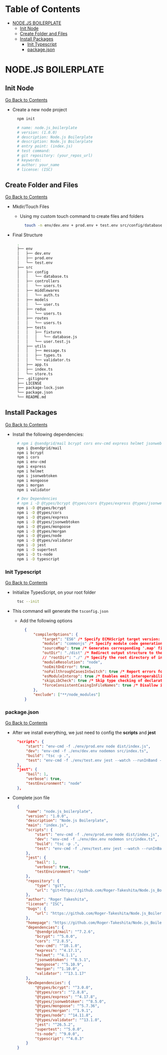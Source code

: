 <h1 id='contents'>Table of Contents</h1>

- [NODE.JS BOILERPLATE](#nodejs-boilerplate)
  - [Init Node](#init-node)
  - [Create Folder and Files](#create-folder-and-files)
  - [Install Packages](#install-packages)
    - [Init Typescript](#init-typescript)
    - [package.json](#packagejson)

# NODE.JS BOILERPLATE

## Init Node

[Go Back to Contents](#contents)

- Create a new node project

  ```Bash
    npm init

    # name: node.js_boilerplate
    # version: (1.0.0)
    # description: Node.js Boilerplate
    # description: Node.js Boilerplate
    # entry point: (index.js)
    # test command:
    # git repository: (your_repos_url)
    # keywords:
    # author: your_name
    # license: (ISC)
  ```

## Create Folder and Files

[Go Back to Contents](#contents)

- Mkdir/Touch Files

  - Using my custom touch command to create files and folders

    ```Bash
      touch -n env/dev.env + prod.env + test.env src/config/database.ts src/controllers/users.ts src/middlewares/auth.ts src/models/user.ts src/redux/users.ts src/routes/users.ts src/tests/user.test.js + fixures/database.js src/utils/message.ts + types.ts + validator.ts src/app.ts src/index.ts src/store.ts
    ```

- Final Structure

  ```Bash
    .
    ├── env
    │   ├── dev.env
    │   ├── prod.env
    │   └── test.env
    ├── src
    │   ├── config
    │   │   └── database.ts
    │   ├── controllers
    │   │   └── users.ts
    │   ├── middlewares
    │   │   └── auth.ts
    │   ├── models
    │   │   └── user.ts
    │   ├── redux
    │   │   └── users.ts
    │   ├── routes
    │   │   └── users.ts
    │   ├── tests
    │   │   ├── fixtures
    │   │   │   └── database.js
    │   │   └── user.test.js
    │   ├── utils
    │   │   ├── message.ts
    │   │   ├── types.ts
    │   │   └── validator.ts
    │   ├── app.ts
    │   ├── index.ts
    │   └── store.ts
    ├── .gitignore
    ├── LICENSE
    ├── package-lock.json
    └── package.json
    └── README.md
  ```

## Install Packages

[Go Back to Contents](#contents)

- Install the following dependencies:

  ```Bash
    # npm i @sendgrid/mail bcrypt cors env-cmd express helmet jsonwebtoken mongoose morgan validator
    npm i @sendgrid/mail
    npm i bcrypt
    npm i cors
    npm i env-cmd
    npm i express
    npm i helmet
    npm i jsonwebtoken
    npm i mongoose
    npm i morgan
    npm i validator

    # Dev Dependencies
    # npm i -D @types/bcrypt @types/cors @types/express @types/jsonwebtoken @types/mongoose @types/morgan @types/node @types/validator jest supertest ts-node typescript
    npm i -D @types/bcrypt
    npm i -D @types/cors
    npm i -D @types/express
    npm i -D @types/jsonwebtoken
    npm i -D @types/mongoose
    npm i -D @types/morgan
    npm i -D @types/node
    npm i -D @types/validator
    npm i -D jest
    npm i -D supertest
    npm i -D ts-node
    npm i -D typescript
  ```

### Init Typescript

[Go Back to Contents](#contents)

- Initialize TypesScript, on your root folder

  ```Bash
    tsc --init
  ```

- This command will generate the `tsconfig.json`

  - Add the following options

    ```JSON
      {
          "compilerOptions": {
              "target": "ES6" /* Specify ECMAScript target version: 'ES3' (default), 'ES5', 'ES2015', 'ES2016', 'ES2017', 'ES2018', 'ES2019', 'ES2020', or 'ESNEXT'. */,
              "module": "commonjs" /* Specify module code generation: 'none', 'commonjs', 'amd', 'system', 'umd', 'es2015', 'es2020', or 'ESNext'. */,
              "sourceMap": true /* Generates corresponding '.map' file. */,
              "outDir": "./dist" /* Redirect output structure to the directory. */,
              // "rootDir": "./" /* Specify the root directory of input files. Use to control the output directory structure with --outDir. */,
              "moduleResolution": "node",
              "noEmitOnError": true,
              "noFallthroughCasesInSwitch": true /* Report errors for fallthrough cases in switch statement. */,
              "esModuleInterop": true /* Enables emit interoperability between CommonJS and ES Modules via creation of namespace objects for all imports. Implies 'allowSyntheticDefaultImports'. */,
              "skipLibCheck": true /* Skip type checking of declaration files. */,
              "forceConsistentCasingInFileNames": true /* Disallow inconsistently-cased references to the same file. */
          },
          "exclude": ["**/node_modules"]
      }
    ```

### package.json

[Go Back to Contents](#contents)

- After we install everything, we just need to config the **scripts** and **jest**

  ```JSON
    "scripts": {
        "start": "env-cmd -f ./env/prod.env node dist/index.js",
        "dev": "env-cmd -f ./env/dev.env nodemon src/index.ts",
        "build": "tsc -p .",
        "test": "env-cmd -f ./env/test.env jest --watch --runInBand --detectOpenHandles"
    },
    "jest": {
        "bail": 1,
        "verbose": true,
        "testEnvironment": "node"
    },
  ```

- Complete json file

  ```JSON
    {
        "name": "node.js_boilerplate",
        "version": "1.0.0",
        "description": "Node.js Boilerplate",
        "main": "index.js",
        "scripts": {
            "start": "env-cmd -f ./env/prod.env node dist/index.js",
            "dev": "env-cmd -f ./env/dev.env nodemon src/index.ts",
            "build": "tsc -p .",
            "test": "env-cmd -f ./env/test.env jest --watch --runInBand --detectOpenHandles"
        },
        "jest": {
            "bail": 1,
            "verbose": true,
            "testEnvironment": "node"
        },
        "repository": {
            "type": "git",
            "url": "git+https://github.com/Roger-Takeshita/Node.js_Boilerplate.git"
        },
        "author": "Roger Takeshita",
        "license": "ISC",
        "bugs": {
            "url": "https://github.com/Roger-Takeshita/Node.js_Boilerplate/issues"
        },
        "homepage": "https://github.com/Roger-Takeshita/Node.js_Boilerplate#readme",
        "dependencies": {
            "@sendgrid/mail": "^7.2.6",
            "bcrypt": "^5.0.0",
            "cors": "^2.8.5",
            "env-cmd": "^10.1.0",
            "express": "^4.17.1",
            "helmet": "^4.1.1",
            "jsonwebtoken": "^8.5.1",
            "mongoose": "^5.10.9",
            "morgan": "^1.10.0",
            "validator": "^13.1.17"
        },
        "devDependencies": {
            "@types/bcrypt": "^3.0.0",
            "@types/cors": "^2.8.8",
            "@types/express": "^4.17.8",
            "@types/jsonwebtoken": "^8.5.0",
            "@types/mongoose": "^5.7.36",
            "@types/morgan": "^1.9.1",
            "@types/node": "^14.11.8",
            "@types/validator": "^13.1.0",
            "jest": "^26.5.2",
            "supertest": "^5.0.0",
            "ts-node": "^9.0.0",
            "typescript": "^4.0.3"
        }
    }

  ```
